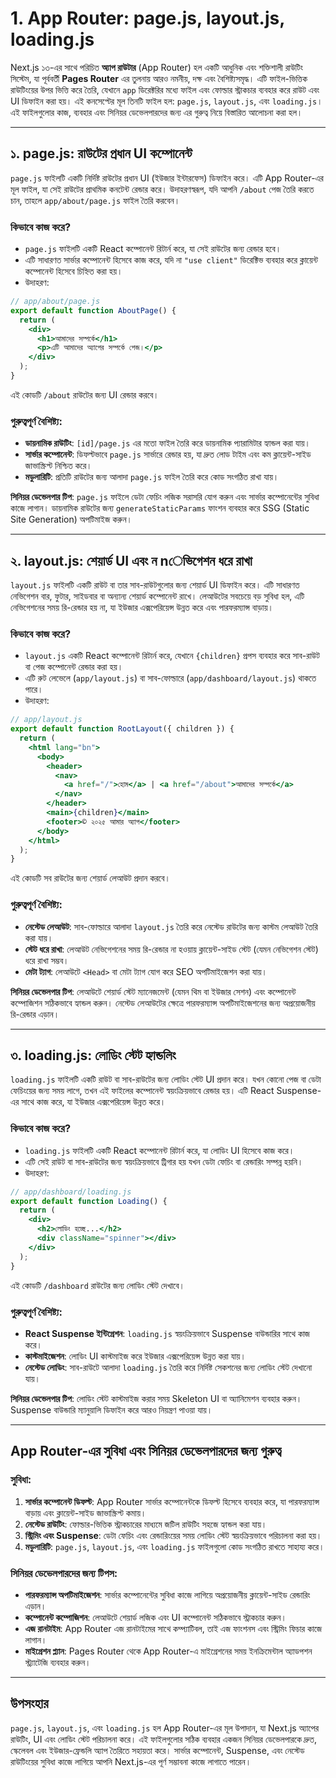 # 1. App Router: page.js, layout.js, loading.js

Next.js ১৩-এর সাথে পরিচিত **অ্যাপ রাউটার** (App Router) হল একটি আধুনিক এবং শক্তিশালী রাউটিং সিস্টেম, যা পূর্ববর্তী **Pages Router** এর তুলনায় আরও নমনীয়, দক্ষ এবং বৈশিষ্ট্যসমৃদ্ধ। এটি ফাইল-ভিত্তিক রাউটিংয়ের উপর ভিত্তি করে তৈরি, যেখানে `app` ডিরেক্টরির মধ্যে ফাইল এবং ফোল্ডার স্ট্রাকচার ব্যবহার করে রাউট এবং UI ডিফাইন করা হয়। এই কনসেপ্টের মূল তিনটি ফাইল হল: `page.js`, `layout.js`, এবং `loading.js`। এই ফাইলগুলোর কাজ, ব্যবহার এবং সিনিয়র ডেভেলপারদের জন্য এর গুরুত্ব নিয়ে বিস্তারিত আলোচনা করা হল।

---

## ১. page.js: রাউটের প্রধান UI কম্পোনেন্ট

`page.js` ফাইলটি একটি নির্দিষ্ট রাউটের প্রধান UI (ইউজার ইন্টারফেস) ডিফাইন করে। এটি App Router-এর মূল ফাইল, যা সেই রাউটের প্রাথমিক কনটেন্ট রেন্ডার করে। উদাহরণস্বরূপ, যদি আপনি `/about` পেজ তৈরি করতে চান, তাহলে `app/about/page.js` ফাইল তৈরি করবেন।

### কিভাবে কাজ করে?
- `page.js` ফাইলটি একটি React কম্পোনেন্ট রিটার্ন করে, যা সেই রাউটের জন্য রেন্ডার হবে।
- এটি সাধারণত সার্ভার কম্পোনেন্ট হিসেবে কাজ করে, যদি না `"use client"` ডিরেক্টিভ ব্যবহার করে ক্লায়েন্ট কম্পোনেন্ট হিসেবে চিহ্নিত করা হয়।
- উদাহরণ:

```jsx
// app/about/page.js
export default function AboutPage() {
  return (
    <div>
      <h1>আমাদের সম্পর্কে</h1>
      <p>এটি আমাদের অ্যাপের সম্পর্কে পেজ।</p>
    </div>
  );
}
```

এই কোডটি `/about` রাউটের জন্য UI রেন্ডার করবে।

### গুরুত্বপূর্ণ বৈশিষ্ট্য:
- **ডায়নামিক রাউটিং**: `[id]/page.js` এর মতো ফাইল তৈরি করে ডায়নামিক প্যারামিটার হ্যান্ডল করা যায়।
- **সার্ভার কম্পোনেন্ট**: ডিফল্টভাবে `page.js` সার্ভারে রেন্ডার হয়, যা দ্রুত লোড টাইম এবং কম ক্লায়েন্ট-সাইড জাভাস্ক্রিপ্ট নিশ্চিত করে।
- **মডুলারিটি**: প্রতিটি রাউটের জন্য আলাদা `page.js` ফাইল তৈরি করে কোড সংগঠিত রাখা যায়।

**সিনিয়র ডেভেলপার টিপ**: `page.js` ফাইলে ডেটা ফেচিং লজিক সরাসরি যোগ করুন এবং সার্ভার কম্পোনেন্টের সুবিধা কাজে লাগান। ডায়নামিক রাউটের জন্য `generateStaticParams` ফাংশন ব্যবহার করে SSG (Static Site Generation) অপটিমাইজ করুন।

---

## ২. layout.js: শেয়ার্ড UI এবং ন nেভিগেশন ধরে রাখা

`layout.js` ফাইলটি একটি রাউট বা তার সাব-রাউটগুলোর জন্য শেয়ার্ড UI ডিফাইন করে। এটি সাধারণত নেভিগেশন বার, ফুটার, সাইডবার বা অন্যান্য শেয়ার্ড কম্পোনেন্ট রাখে। লেআউটের সবচেয়ে বড় সুবিধা হল, এটি নেভিগেশনের সময় রি-রেন্ডার হয় না, যা ইউজার এক্সপেরিয়েন্স উন্নত করে এবং পারফরম্যান্স বাড়ায়।

### কিভাবে কাজ করে?
- `layout.js` একটি React কম্পোনেন্ট রিটার্ন করে, যেখানে `{children}` প্রপস ব্যবহার করে সাব-রাউট বা পেজ কম্পোনেন্ট রেন্ডার করা হয়।
- এটি রুট লেভেলে (`app/layout.js`) বা সাব-ফোল্ডারে (`app/dashboard/layout.js`) থাকতে পারে।
- উদাহরণ:

```jsx
// app/layout.js
export default function RootLayout({ children }) {
  return (
    <html lang="bn">
      <body>
        <header>
          <nav>
            <a href="/">হোম</a> | <a href="/about">আমাদের সম্পর্কে</a>
          </nav>
        </header>
        <main>{children}</main>
        <footer>© ২০২৫ আমার অ্যাপ</footer>
      </body>
    </html>
  );
}
```

এই কোডটি সব রাউটের জন্য শেয়ার্ড লেআউট প্রদান করবে।

### গুরুত্বপূর্ণ বৈশিষ্ট্য:
- **নেস্টেড লেআউট**: সাব-ফোল্ডারে আলাদা `layout.js` তৈরি করে নেস্টেড রাউটের জন্য কাস্টম লেআউট তৈরি করা যায়।
- **স্টেট ধরে রাখা**: লেআউট নেভিগেশনের সময় রি-রেন্ডার না হওয়ায় ক্লায়েন্ট-সাইড স্টেট (যেমন নেভিগেশন স্টেট) ধরে রাখা সম্ভব।
- **মেটা ট্যাগ**: লেআউটে `<Head>` বা মেটা ট্যাগ যোগ করে SEO অপটিমাইজেশন করা যায়।

**সিনিয়র ডেভেলপার টিপ**: লেআউটে শেয়ার্ড স্টেট ম্যানেজমেন্ট (যেমন থিম বা ইউজার সেশন) এবং কম্পোনেন্ট কম্পোজিশন সঠিকভাবে হ্যান্ডল করুন। নেস্টেড লেআউটের ক্ষেত্রে পারফরম্যান্স অপটিমাইজেশনের জন্য অপ্রয়োজনীয় রি-রেন্ডার এড়ান।

---

## ৩. loading.js: লোডিং স্টেট হ্যান্ডলিং

`loading.js` ফাইলটি একটি রাউট বা সাব-রাউটের জন্য লোডিং স্টেট UI প্রদান করে। যখন কোনো পেজ বা ডেটা ফেচিংয়ের জন্য সময় লাগে, তখন এই ফাইলের কম্পোনেন্ট স্বয়ংক্রিয়ভাবে রেন্ডার হয়। এটি React Suspense-এর সাথে কাজ করে, যা ইউজার এক্সপেরিয়েন্স উন্নত করে।

### কিভাবে কাজ করে?
- `loading.js` ফাইলটি একটি React কম্পোনেন্ট রিটার্ন করে, যা লোডিং UI হিসেবে কাজ করে।
- এটি সেই রাউট বা সাব-রাউটের জন্য স্বয়ংক্রিয়ভাবে ট্রিগার হয় যখন ডেটা ফেচিং বা রেন্ডারিং সম্পন্ন হয়নি।
- উদাহরণ:

```jsx
// app/dashboard/loading.js
export default function Loading() {
  return (
    <div>
      <h2>লোডিং হচ্ছে...</h2>
      <div className="spinner"></div>
    </div>
  );
}
```

এই কোডটি `/dashboard` রাউটের জন্য লোডিং স্টেট দেখাবে।

### গুরুত্বপূর্ণ বৈশিষ্ট্য:
- **React Suspense ইন্টিগ্রেশন**: `loading.js` স্বয়ংক্রিয়ভাবে Suspense বাউন্ডারির সাথে কাজ করে।
- **কাস্টমাইজেশন**: লোডিং UI কাস্টমাইজ করে ইউজার এক্সপেরিয়েন্স উন্নত করা যায়।
- **নেস্টেড লোডিং**: সাব-রাউটে আলাদা `loading.js` তৈরি করে নির্দিষ্ট সেকশনের জন্য লোডিং স্টেট দেখানো যায়।

**সিনিয়র ডেভেলপার টিপ**: লোডিং স্টেট কাস্টমাইজ করার সময় Skeleton UI বা অ্যানিমেশন ব্যবহার করুন। Suspense বাউন্ডারি ম্যানুয়ালি ডিফাইন করে আরও নিয়ন্ত্রণ পাওয়া যায়।

---

## App Router-এর সুবিধা এবং সিনিয়র ডেভেলপারদের জন্য গুরুত্ব

### সুবিধা:
1. **সার্ভার কম্পোনেন্ট ডিফল্ট**: App Router সার্ভার কম্পোনেন্টকে ডিফল্ট হিসেবে ব্যবহার করে, যা পারফরম্যান্স বাড়ায় এবং ক্লায়েন্ট-সাইড জাভাস্ক্রিপ্ট কমায়।
2. **নেস্টেড রাউটিং**: ফোল্ডার-ভিত্তিক স্ট্রাকচারের মাধ্যমে জটিল রাউটিং সহজে হ্যান্ডল করা যায়।
3. **স্ট্রিমিং এবং Suspense**: ডেটা ফেচিং এবং রেন্ডারিংয়ের সময় লোডিং স্টেট স্বয়ংক্রিয়ভাবে পরিচালনা করা হয়।
4. **মডুলারিটি**: `page.js`, `layout.js`, এবং `loading.js` ফাইলগুলো কোড সংগঠিত রাখতে সাহায্য করে।

### সিনিয়র ডেভেলপারদের জন্য টিপস:
- **পারফরম্যান্স অপটিমাইজেশন**: সার্ভার কম্পোনেন্টের সুবিধা কাজে লাগিয়ে অপ্রয়োজনীয় ক্লায়েন্ট-সাইড রেন্ডারিং এড়ান।
- **কম্পোনেন্ট কম্পোজিশন**: লেআউটে শেয়ার্ড লজিক এবং UI কম্পোনেন্ট সঠিকভাবে স্ট্রাকচার করুন।
- **এজ রানটাইম**: App Router এজ রানটাইমের সাথে কম্প্যাটিবল, তাই এজ ফাংশনস এবং স্ট্রিমিং ফিচার কাজে লাগান।
- **মাইগ্রেশন প্ল্যান**: Pages Router থেকে App Router-এ মাইগ্রেশনের সময় ইনক্রিমেন্টাল অ্যাডপশন স্ট্র্যাটেজি ব্যবহার করুন।

---

## উপসংহার

`page.js`, `layout.js`, এবং `loading.js` হল App Router-এর মূল উপাদান, যা Next.js অ্যাপের রাউটিং, UI এবং লোডিং স্টেট পরিচালনা করে। এই ফাইলগুলোর সঠিক ব্যবহার একজন সিনিয়র ডেভেলপারকে দ্রুত, স্কেলেবল এবং ইউজার-ফ্রেন্ডলি অ্যাপ তৈরিতে সহায়তা করে। সার্ভার কম্পোনেন্ট, Suspense, এবং নেস্টেড রাউটিংয়ের সুবিধা কাজে লাগিয়ে আপনি Next.js-এর পূর্ণ সম্ভাবনা কাজে লাগাতে পারেন।